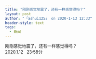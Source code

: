 ```yaml
---
title: "刚刚感觉地震了，还有一样感觉得吗？"
layout: post
author: "「ashui125」 on 2020-1-13 12:33"
header-style: text
tags:
  - 新闻
---
```


<head></head>
<body>
  刚刚感觉地震了，还有一样感觉得吗？
 <br> 2020.1.12&nbsp; &nbsp;23:58分
 <br>
</body>


